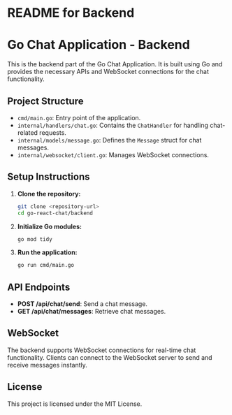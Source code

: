 # README for Backend

# Go Chat Application - Backend

This is the backend part of the Go Chat Application. It is built using Go and provides the necessary APIs and WebSocket connections for the chat functionality.

## Project Structure

- `cmd/main.go`: Entry point of the application.
- `internal/handlers/chat.go`: Contains the `ChatHandler` for handling chat-related requests.
- `internal/models/message.go`: Defines the `Message` struct for chat messages.
- `internal/websocket/client.go`: Manages WebSocket connections.

## Setup Instructions

1. **Clone the repository:**
   ```bash
   git clone <repository-url>
   cd go-react-chat/backend
   ```

2. **Initialize Go modules:**
   ```bash
   go mod tidy
   ```

3. **Run the application:**
   ```bash
   go run cmd/main.go
   ```

## API Endpoints

- **POST /api/chat/send**: Send a chat message.
- **GET /api/chat/messages**: Retrieve chat messages.

## WebSocket

The backend supports WebSocket connections for real-time chat functionality. Clients can connect to the WebSocket server to send and receive messages instantly.

## License

This project is licensed under the MIT License.
